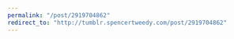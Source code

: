 ```yaml
---
permalink: "/post/2919704862"
redirect_to: "http://tumblr.spencertweedy.com/post/2919704862"
---
```

